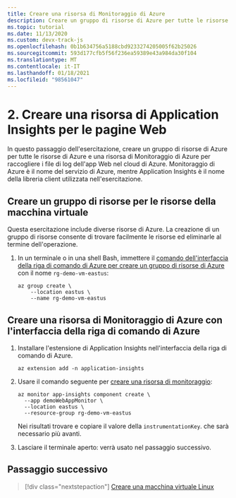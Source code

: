```yaml
---
title: Creare una risorsa di Monitoraggio di Azure
description: Creare un gruppo di risorse di Azure per tutte le risorse di Azure e una risorsa di Monitoraggio di Azure per raccogliere i file di log dell'app Web nel cloud di Azure. Monitoraggio di Azure è il nome del servizio di Azure, mentre Application Insights è il nome della libreria client utilizzata nell'esercitazione.
ms.topic: tutorial
ms.date: 11/13/2020
ms.custom: devx-track-js
ms.openlocfilehash: 0b1b634756a5188cbd9233274205005f62b25026
ms.sourcegitcommit: 593d177cfb5f56f236ea59389e43a984da30f104
ms.translationtype: MT
ms.contentlocale: it-IT
ms.lasthandoff: 01/18/2021
ms.locfileid: "98561047"
---
```

# <a name="2-create-application-insights-resource-for-web-pages"></a>2. Creare una risorsa di Application Insights per le pagine Web

In questo passaggio dell'esercitazione, creare un gruppo di risorse di Azure per tutte le risorse di Azure e una risorsa di Monitoraggio di Azure per raccogliere i file di log dell'app Web nel cloud di Azure. Monitoraggio di Azure è il nome del servizio di Azure, mentre Application Insights è il nome della libreria client utilizzata nell'esercitazione. 

## <a name="create-a-resource-group-for-your-virtual-machine-resources"></a>Creare un gruppo di risorse per le risorse della macchina virtuale

Questa esercitazione include diverse risorse di Azure. La creazione di un gruppo di risorse consente di trovare facilmente le risorse ed eliminarle al termine dell'operazione.

1. In un terminale o in una shell Bash, immettere il [comando dell'interfaccia della riga di comando di Azure per creare un gruppo di risorse di Azure](/cli/azure/group#az_group_create) con il nome `rg-demo-vm-eastus`:

    ```azurecli
    az group create \
        --location eastus \
        --name rg-demo-vm-eastus 
    ```

## <a name="create-azure-monitor-resource-with-azure-cli"></a>Creare una risorsa di Monitoraggio di Azure con l'interfaccia della riga di comando di Azure

1. Installare l'estensione di Application Insights nell'interfaccia della riga di comando di Azure.

    ```azurecli
    az extension add -n application-insights
    ```

1. Usare il comando seguente per [creare una risorsa di monitoraggio](/cli/azure/ext/application-insights/monitor/app-insights/component#ext_application_insights_az_monitor_app_insights_component_create):


    ```azurecli
    az monitor app-insights component create \
      --app demoWebAppMonitor \
      --location eastus \
      --resource-group rg-demo-vm-eastus
    ```

    Nei risultati trovare e copiare il valore della `instrumentationKey`. che sarà necessario più avanti. 

1. Lasciare il terminale aperto: verrà usato nel passaggio successivo.

## <a name="next-step"></a>Passaggio successivo

> [!div class="nextstepaction"]
> [Creare una macchina virtuale Linux](create-linux-virtual-machine-azure-cli.md) 
